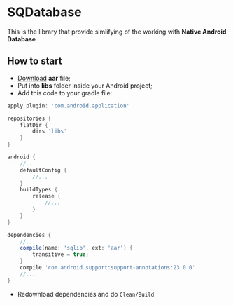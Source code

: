# SQDatabase
This is the library that provide simlifying of the working with **Native Android Database**

## How to start
* [Download](https://sites.google.com/site/androidtutorialmugetsu/android/sqlib-android-sqlite-cover-library/sqlib.aar?attredirects=0&d=1) **aar** file;
* Put into **libs** folder inside your Android project;
* Add this code to your gradle file:
```gradle
apply plugin: 'com.android.application'

repositories {
    flatDir {
        dirs 'libs'
    }
}

android {
    //...
    defaultConfig {
        //...
    }
    buildTypes {
        release {
            //...
        }
    }
}

dependencies {
    //...
    compile(name: 'sqlib', ext: 'aar') {
        transitive = true;
    }
    compile 'com.android.support:support-annotations:23.0.0'
    //...
}
```
* Redownload dependencies and do ```Clean/Build```
